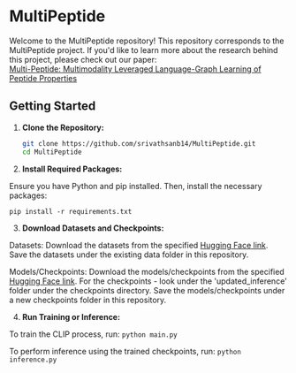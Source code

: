 # MultiPeptide

Welcome to the MultiPeptide repository! This repository corresponds to the MultiPeptide project. If you'd like to learn more about the research behind this project, please check out our paper:  
[Multi-Peptide: Multimodality Leveraged Language-Graph Learning of Peptide Properties](https://pubs.acs.org/doi/10.1021/acs.jcim.4c01443)

## Getting Started

1. **Clone the Repository:**

   ```bash
   git clone https://github.com/srivathsanb14/MultiPeptide.git
   cd MultiPeptide

2. **Install Required Packages:**

Ensure you have Python and pip installed. Then, install the necessary packages:

  `pip install -r requirements.txt`

3. **Download Datasets and Checkpoints:** 

Datasets: Download the datasets from the specified [Hugging Face link](https://huggingface.co/srivathsanb14/MultiPeptide/).
Save the datasets under the existing data folder in this repository.

Models/Checkpoints: Download the models/checkpoints from the specified [Hugging Face link](https://huggingface.co/srivathsanb14/MultiPeptide/). For the checkpoints - look under the 'updated_inference' folder under the checkpoints directory.
Save the models/checkpoints under a new checkpoints folder in this repository.

4. **Run Training or Inference:**

To train the CLIP process, run:
  `python main.py`

To perform inference using the trained checkpoints, run:
  `python inference.py`
 

